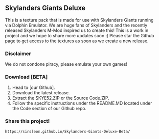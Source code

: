 ## Skylanders Giants Deluxe

This is a texture pack that is made for use with Skylanders Giants running via Dolphin Emulator. We are huge fans of Skylanders and the recently released Skylanders M-Mod inspired us to create this! This is a work in project and we hope to share more updates soon :) Please star the Github page to get access to the textures as soon as we create a new release.

### Disclaimer

We do not condone piracy, please emulate your own games!

### Download [BETA]

1. Head to [our Github].
2. Download the latest release.
3. Extract the SKYE52.ZIP or the Source Code.ZIP.
4. Follow the specific instructions under the README.MD located under the Code section of our Github repo.

### Share this project!

```https://sirsleon.github.io/Skylanders-Giants-Deluxe-Beta/```
